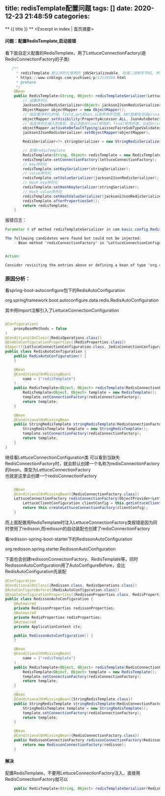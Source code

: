 
title: redisTemplate配置问题
tags: []
date: 2020-12-23 21:48:59
categories:
---
** {{ title }} ** <Excerpt in index | 首页摘要>


<!-- more -->

#### 问题：配置RedisTemplate,启动报错

看下面自定义配置的RedisTemplate，用了LettuceConnectionFactory(是RedisConnectionFactory的子类)

```java
   /**
     * redisTemplate 默认序列化使用的 jdkSerializeable, 存储二进制字节码, 所以一般需要自定义序列化类
     * https://www.cnblogs.com/puzhiwei/p/12519304.html 
     * @return
     */
    @Bean
    public RedisTemplate<String, Object> redisTemplateSerializer(LettuceConnectionFactory lettuceConnectionFactory) {
        // 设置序列化
        Jackson2JsonRedisSerializer<Object> jackson2JsonRedisSerializer = new Jackson2JsonRedisSerializer<Object>(Object.class);
        ObjectMapper objectMapper = new ObjectMapper();
        // 指定要序列化的域，field,get和set,以及修饰符范围，ANY是都有包括private和public
        objectMapper.setVisibility(PropertyAccessor.ALL, JsonAutoDetect.Visibility.ANY);
        // 指定序列化输入的类型，类必须是非final修饰的，final修饰的类，比如String,Integer等会跑出异常
        objectMapper.activateDefaultTyping(LaissezFaireSubTypeValidator.instance, ObjectMapper.DefaultTyping.NON_FINAL);
        jackson2JsonRedisSerializer.setObjectMapper(objectMapper);

        RedisSerializer<?> stringSerializer = new StringRedisSerializer();

        // 配置redisTemplate
        RedisTemplate<String, Object> redisTemplate = new RedisTemplate<String, Object>();
        redisTemplate.setConnectionFactory(lettuceConnectionFactory);
        // key序列化
        redisTemplate.setKeySerializer(stringSerializer);
        // value序列化
        redisTemplate.setValueSerializer(jackson2JsonRedisSerializer);
        // Hash key序列化
        redisTemplate.setHashKeySerializer(stringSerializer);
        // Hash value序列化
        redisTemplate.setHashValueSerializer(jackson2JsonRedisSerializer);
        redisTemplate.afterPropertiesSet();
        return redisTemplate;
    }
```

报错日志：

```java
Parameter 0 of method redisTemplateSerializer in com.basic.config.RedisTemplateConfig required a bean of type 'org.springframework.data.redis.connection.lettuce.LettuceConnectionFactory' that could not be found.

The following candidates were found but could not be injected:
	- Bean method 'redisConnectionFactory' in 'LettuceConnectionConfiguration' not loaded because @ConditionalOnMissingBean (types: org.springframework.data.redis.connection.RedisConnectionFactory; SearchStrategy: all) found beans of type 'org.springframework.data.redis.connection.RedisConnectionFactory' redissonConnectionFactory


Action:

Consider revisiting the entries above or defining a bean of type 'org.springframework.data.redis.connection.lettuce.LettuceConnectionFactory' in your configuration.


```

### 原因分析：


看spring-boot-autoconfigure包下的RedisAutoConfiguration

org.springframework.boot.autoconfigure.data.redis.RedisAutoConfiguration

其中用Import注解引入了LettuceConnectionConfiguration
```java

@Configuration(
    proxyBeanMethods = false
)
@ConditionalOnClass({RedisOperations.class})
@EnableConfigurationProperties({RedisProperties.class})
@Import({LettuceConnectionConfiguration.class, JedisConnectionConfiguration.class})
public class RedisAutoConfiguration {
    public RedisAutoConfiguration() {
    }

    @Bean
    @ConditionalOnMissingBean(
        name = {"redisTemplate"}
    )
    public RedisTemplate<Object, Object> redisTemplate(RedisConnectionFactory redisConnectionFactory) throws UnknownHostException {
        RedisTemplate<Object, Object> template = new RedisTemplate();
        template.setConnectionFactory(redisConnectionFactory);
        return template;
    }

    @Bean
    @ConditionalOnMissingBean
    public StringRedisTemplate stringRedisTemplate(RedisConnectionFactory redisConnectionFactory) throws UnknownHostException {
        StringRedisTemplate template = new StringRedisTemplate();
        template.setConnectionFactory(redisConnectionFactory);
        return template;
    }
}

```

继续看LettuceConnectionConfiguration类
可以看到当缺失RedisConnectionFactory时，就会默认创建一个名称为redisConnectionFactory的bean，类型为LettuceConnectionFactory  
也就是这里会创建一个redisConnectionFactory
```java

    @Bean
    @ConditionalOnMissingBean({RedisConnectionFactory.class})
    LettuceConnectionFactory redisConnectionFactory(ObjectProvider<LettuceClientConfigurationBuilderCustomizer> builderCustomizers, ClientResources clientResources) throws UnknownHostException {
        LettuceClientConfiguration clientConfig = this.getLettuceClientConfiguration(builderCustomizers, clientResources, this.getProperties().getLettuce().getPool());
        return this.createLettuceConnectionFactory(clientConfig);
    }
```

而上面配置用RedisTemplate时注入LettuceConnectionFactory类报错是因为同时使用了redisson,而redisson的自动装配也创建了redisConnectionFactory

看redisson-spring-boot-starter下的RedissonAutoConfiguration

org.redisson.spring.starter.RedissonAutoConfiguration

下面也会创建redissonConnectionFactory、RedisTemplate等，同时RedissonAutoConfiguration用了AutoConfigureBefore，会比  
RedisAutoConfiguration先装配

```java
@Configuration
@ConditionalOnClass({Redisson.class, RedisOperations.class})
@AutoConfigureBefore({RedisAutoConfiguration.class})
@EnableConfigurationProperties({RedissonProperties.class, RedisProperties.class})
public class RedissonAutoConfiguration {
    @Autowired
    private RedissonProperties redissonProperties;
    @Autowired
    private RedisProperties redisProperties;
    @Autowired
    private ApplicationContext ctx;

    public RedissonAutoConfiguration() {
    }

    @Bean
    @ConditionalOnMissingBean(
        name = {"redisTemplate"}
    )
    public RedisTemplate<Object, Object> redisTemplate(RedisConnectionFactory redisConnectionFactory) {
        RedisTemplate<Object, Object> template = new RedisTemplate();
        template.setConnectionFactory(redisConnectionFactory);
        return template;
    }

    @Bean
    @ConditionalOnMissingBean({StringRedisTemplate.class})
    public StringRedisTemplate stringRedisTemplate(RedisConnectionFactory redisConnectionFactory) {
        StringRedisTemplate template = new StringRedisTemplate();
        template.setConnectionFactory(redisConnectionFactory);
        return template;
    }

    @Bean
    @ConditionalOnMissingBean({RedisConnectionFactory.class})
    public RedissonConnectionFactory redissonConnectionFactory(RedissonClient redisson) {
        return new RedissonConnectionFactory(redisson);
    }

```


#### 解决

配置RedisTemplate，不要用LettuceConnectionFactory注入，直接用RedisConnectionFactory就可以
```java
    public RedisTemplate<String, Object> redisTemplateSerializer(RedisConnectionFactory redisConnectionFactory) {

```




